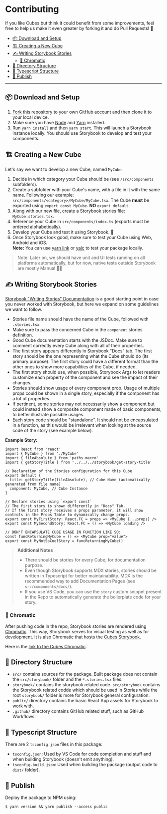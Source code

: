 # Contributing

If you like Cubes but think it could benefit from some improvements, feel free to help us make it even greater by forking it and do Pull Requests! 💪

- [📦 Download and Setup](#-download-and-setup)
- [🏗️ Creating a New Cube](#️-creating-a-new-cube)
- [✍️ Writing Storybook Stories](#️-writing-storybook-stories)
  - [🎨 Chromatic](#-chromatic)
- [📁 Directory Structure](#-directory-structure)
- [📜 Typescript Structure](#-typescript-structure)
- [🚀 Publish](#-publish)

---

## 📦 Download and Setup

1. [Fork](https://docs.github.com/en/github/getting-started-with-github/fork-a-repo) this repository to your own GitHub account and then clone it to your local device.
2. Make sure you have [Node](https://nodejs.org/en/) and [Yarn](https://yarnpkg.com/) installed.
3. Run `yarn install` and then `yarn start`. This will launch a Storybook instance locally. You should use Storybook to develop and test your components.

## 🏗️ Creating a New Cube

Let's say we want to develop a new Cube, named `MyCube`.

1. Decide in which category your Cube should be (see `/src/components` subfolders).
2. Create a subfolder with your Cube's name, with a file in it with the same name. Following our example: `src/components/<category>/MyCube/MyCube.tsx`. The Cube **must** be exported using `export const MyCube`. **NO** `export default`.
3. Along with our new file, create a Storybook stories file: `MyCube.stories.tsx`.
4. Reference your Cube in `src/components/index.ts` (exports must be ordered alphabetically).
5. Develop your Cube and test it using Storybook. :rocket:
6. Once Storybook look good, make sure to test your Cube using Web, Android and iOS.<br>
   **Note:** You can use [yarn link](https://classic.yarnpkg.com/en/docs/cli/link/) or [yalc](https://www.npmjs.com/package/yalc) to test your package locally.

> Note: Later on, we should have unit and UI tests running on all platforms automatically, but for now, native tests outside Storybook are mostly Manual 🤷‍♂️

## ✍️ Writing Storybook Stories

[Storybook "Writing Stories" Documentation](https://storybook.js.org/docs/basics/writing-stories/) is a good starting point in case you never worked with Storybook, but here we expand on some guidelines we want to follow.

- Stories file name should have the name of the Cube, followed with `.stories.tsx`.
- Make sure to pass the concerned Cube in the `component` stories definition.
- Good Cube documentation starts with the JSDoc. Make sure to comment correctly every Cube along with all of their properties.
- The first story appears differently in Storybook "Docs" tab. The first story should be the one representing what the Cube should do (its primary purpose). The first story could have a different format than the other ones to show more capabilities of the Cube, if needed.
- The first story should use, when possible, Storybook Args to let readers customize each property of the component and see the impact of their changes.
- Stories should show usage of every component prop. Usage of multiple props could be shown in a single story, especially if the component has a lot of properties.
- If pertinent, some stories may not necessarily show a component but could instead show a composite component made of basic components, to better illustrate possible usages.
- Each story code should be "standalone". It should not be encapsulated in a function, as this would be irrelevant when looking at the source code of the story (see example below).

**Example Story:**

```tsx
import React from 'react'
import { MyCube } from './MyCube'
import { fileAbsolute } from 'paths.macro'
import { getStoryTitle } from '../../../storybook/get-story-title'

// Declaration of the Stories configuration for this Cube
export default {
  title: getStoryTitle(fileAbsolute), // Cube Name (automatically generated from file name)
  component: MyCube, // Cube Instance
}

// Declare stories using `export const`
// The first story is shown differently in "Docs" Tab.
// If the first story receives a props parameter, it will show controls in the Props Table to dynamically change props.
export const MyFirstStory: React.FC = props => <MyCube {...props} />
export const MySecondStory: React.FC = () => <MyCube loading />

// DON'T ENCAPSULATE CUBE USAGE IN FUNCTION LIKE SO:
const funcReturningMyCube = () => <MyCube prop="value">
export const MyNotSoCoolStory = funcReturningMyCube()
```

> **Additional Notes**
>
> - There should be stories for every Cube, for documentation purpose.
> - Even though Storybook supports MDX stories, stories should be written in Typescript for better maintainability. MDX is the recommended way to add Documentation Pages (see `src/components/docs/`).
> - If you use VS Code, you can use the `story` custom snippet present in the Repo to automatically generate the boilerplate code for your story.

### 🎨 Chromatic

After pushing code in the repo, Storybook stories are rendered using [Chromatic](https://www.chromatic.com/). This way, Storybook serves for visual testing as well as for development. It is also Chromatic that hosts the [Cubes Storybook](https://develop--5eebb872a669600022881133.chromatic.com).

Here is the [link to the Cubes Chromatic](https://chromatic.com/library?appId=5eebb872a669600022881133&branch=develop).

## 📁 Directory Structure

- `src/` contains sources for the package. Built package does not contain the `src/storybook/` folder and the `*.stories.tsx` files.
- `storybook/` contains the storybook related code. `src/storybook` contains the Storybook related codde which should be used in Stories while the root `storybook/` folder is more for Storybook general configuration.
- `public/` directory contains the basic React App assets for Storybook to work with.
- `.github/` directory contains GitHub related stuff, such as GitHub Workflows.

## 📜 Typescript Structure

There are 2 `tsconfig.json` files in this package:

- `tsconfig.json`: Used by VS Code for code completion and stuff and when building Storybook (doesn't emit anything).
- `tsconfig.build.json`: Used when building the package (output code to `dist/` folder).

## 🚀 Publish

Deploy the package to NPM using:

```shell
$ yarn version && yarn publish --access public
```
